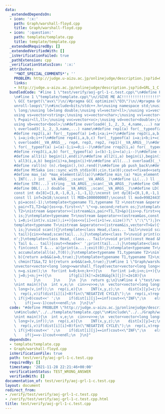 ```yaml
---
data:
  _extendedDependsOn:
  - icon: ':x:'
    path: Graph/warshall-floyd.cpp
    title: Graph/warshall-floyd.cpp
  - icon: ':question:'
    path: template/template.cpp
    title: template/template.cpp
  _extendedRequiredBy: []
  _extendedVerifiedWith: []
  _isVerificationFailed: true
  _pathExtension: cpp
  _verificationStatusIcon: ':x:'
  attributes:
    '*NOT_SPECIAL_COMMENTS*': ''
    PROBLEM: http://judge.u-aizu.ac.jp/onlinejudge/description.jsp?id=GRL_1_C
    links:
    - http://judge.u-aizu.ac.jp/onlinejudge/description.jsp?id=GRL_1_C
  bundledCode: "#line 1 \"test/verify/aoj-grl-1-c.test.cpp\"\n#define PROBLEM \"http://judge.u-aizu.ac.jp/onlinejudge/description.jsp?id=GRL_1_C\"\
    \n#line 1 \"template/template.cpp\"\n//GIVE ME AC!!!!!!!!!!!!!!!!!\n//#pragma\
    \ GCC target(\"avx\")\n//#pragma GCC optimize(\"O3\")\n//#pragma GCC optimize(\"\
    unroll-loops\")\n#include<bits/stdc++.h>\nusing namespace std;\nusing ll=long\
    \ long;\nusing ld=long double;\nusing vl=vector<ll>;\nusing vi=vector<int>;\n\
    using vs=vector<string>;\nusing vc=vector<char>;\nusing vvl=vector<vl>;\nusing\
    \ P=pair<ll,ll>;\nusing vvc=vector<vc>;\nusing vd=vector<double>;\nusing vp=vector<P>;\n\
    using vb=vector<bool>;\n#define overload4(_1,_2,_3,_4,name,...) name\n#define\
    \ overload3(_1,_2,_3,name,...) name\n#define rep1(a) for(__typeof(a) i=0;i<a;i++)\n\
    #define rep2(i,a) for(__typeof(a) i=0;i<a;i++)\n#define rep3(i,a,b) for(__typeof(a)\
    \ i=a;i<b;i++)\n#define rep4(i,a,b,c) for(__typeof(a) i=a;i<b;i+=c)\n#define rep(...)\
    \ overload4(__VA_ARGS__, rep4, rep3, rep2, rep1)(__VA_ARGS__)\n#define rrep1(a)\
    \ for(__typeof(a) i=(a)-1;i>=0;i--)\n#define rrep2(i,a) for(__typeof(a) i=(a)-1;i>=0;i--)\n\
    #define rrep3(i,a,b) for(__typeof(a) i=(b)-1;i>=(a);i--)\n#define rrep(...) overload3(__VA_ARGS__,rrep3,rrep2,rrep1)(__VA_ARGS__)\n\
    #define all1(i) begin(i),end(i)\n#define all2(i,a) begin(i),begin(i)+a\n#define\
    \ all3(i,a,b) begin(i)+a,begin(i)+b\n#define all(...) overload3(__VA_ARGS__,all3,all2,all1)(__VA_ARGS__)\n\
    #define rall(n) (n).rbegin(),(n).rend()\n#define pb push_back\n#define eb emplace_back\n\
    #define MtSaka ios::sync_with_stdio(0);cin.tie(0);cout<<fixed<<setprecision(12)\n\
    #define max_(a) *max_element(all(a))\n#define min_(a) *min_element(all(a))\n#define\
    \ INT(...) int __VA_ARGS__;scan(__VA_ARGS__)\n#define LL(...) ll __VA_ARGS__;scan(__VA_ARGS__)\n\
    #define STR(...) string __VA_ARGS__;scan(__VA_ARGS__)\n#define CHR(...) char __VA_ARGS__;scan(__VA_ARGS__)\n\
    #define DBL(...) double __VA_ARGS__;scan(__VA_ARGS__)\n#define LD(...) ld __VA_ARGS__;scan(__VA_ARGS__)\n\
    const int dx[8]={1,0,-1,0,1,-1,-1,1};\nconst int dy[8]={0,1,0,-1,1,1,-1,-1};\n\
    const ll inf=2e18;\nconst ll MOD=1000000007;\nconst ll mod=998244353;\nconst double\
    \ pi=acos(-1);\ntemplate<typename T1,typename T2 >\nostream &operator<<(ostream&os,const\
    \ pair<T1,T2>&p){os<<p.first<<\" \"<<p.second;return os;}\ntemplate<typename T1,typename\
    \ T2>\nistream &operator>>(istream&is,pair<T1,T2>&p){is>>p.first>>p.second;return\
    \ is;}\ntemplate<typename T>\nostream &operator<<(ostream&os,const vector<T>&v){for(int\
    \ i=0;i<(int)v.size();i++){os<<v[i]<<(i+1!=v.size()?\" \":\"\");}return os;}\n\
    template<typename T>\nistream &operator>>(istream&is,vector<T>&v){for(T &in:v){is>>in;}return\
    \ is;}\nvoid scan(){}\ntemplate<class Head,class... Tail>\nvoid scan(Head&head,Tail&...\
    \ tail){cin>>head;scan(tail...);}\ntemplate<class T>\nvoid print(const T &t){cout<<t<<'\\\
    n';}\ntemplate<class Head, class... Tail>\nvoid print(const Head &head, const\
    \ Tail &... tail){cout<<head<<' ';print(tail...);}\ntemplate<class... T>\nvoid\
    \ fin(const T &... a){print(a...);exit(0);}\ntemplate<typename T>\nT sum_(vector<T>a){return\
    \ accumulate(all(a),T(0));}\ntemplate<typename T1,typename T2>\ninline bool chmax(T1&a,T2\
    \ b){return a<b&&(a=b,true);}\ntemplate<typename T1,typename T2>\ninline bool\
    \ chmin(T1&a,T2 b){return a>b&&(a=b,true);}\n#line 1 \"Graph/warshall-floyd.cpp\"\
    \nvector<vector<long long>>warshall_floyd(vector<vector<long long>>g){\n  int\
    \ n=g.size();\n  for(int k=0;k<n;k++){\n    for(int i=0;i<n;i++){\n      for(int\
    \ j=0;j<n;j++){\n        if(g[i][k]!=2e18&&g[k][j]!=2e18){\n          g[i][j]=min(g[i][j],g[i][k]+g[k][j]);\n\
    \        }\n      }\n    }\n  }\n  return g;\n}\n#line 4 \"test/verify/aoj-grl-1-c.test.cpp\"\
    \nint main(){\n  int v,e;\n  cin>>v>>e;\n  vector<vector<long long>>dist(v,vector<long\
    \ long>(v,inf));\n  rep(i,e){\n    INT(x,y,z);\n    dist[x][y]=z;\n  }\n  dist=warshall_floyd(dist);\n\
    \  rep(i,v)if(dist[i][i]<0)fin(\"NEGATIVE CYCLE\");\n  rep(i,v)rep(j,v){\n   \
    \ if(j>0)cout<<' ';\n    if(dist[i][j]==inf)cout<<\"INF\";\n    else cout<<dist[i][j];\n\
    \    if(j==v-1)cout<<endl;\n  }\n}\n"
  code: "#define PROBLEM \"http://judge.u-aizu.ac.jp/onlinejudge/description.jsp?id=GRL_1_C\"\
    \n#include\"../../template/template.cpp\"\n#include\"../../Graph/warshall-floyd.cpp\"\
    \nint main(){\n  int v,e;\n  cin>>v>>e;\n  vector<vector<long long>>dist(v,vector<long\
    \ long>(v,inf));\n  rep(i,e){\n    INT(x,y,z);\n    dist[x][y]=z;\n  }\n  dist=warshall_floyd(dist);\n\
    \  rep(i,v)if(dist[i][i]<0)fin(\"NEGATIVE CYCLE\");\n  rep(i,v)rep(j,v){\n   \
    \ if(j>0)cout<<' ';\n    if(dist[i][j]==inf)cout<<\"INF\";\n    else cout<<dist[i][j];\n\
    \    if(j==v-1)cout<<endl;\n  }\n}"
  dependsOn:
  - template/template.cpp
  - Graph/warshall-floyd.cpp
  isVerificationFile: true
  path: test/verify/aoj-grl-1-c.test.cpp
  requiredBy: []
  timestamp: '2021-11-28 22:21:46+00:00'
  verificationStatus: TEST_WRONG_ANSWER
  verifiedWith: []
documentation_of: test/verify/aoj-grl-1-c.test.cpp
layout: document
redirect_from:
- /verify/test/verify/aoj-grl-1-c.test.cpp
- /verify/test/verify/aoj-grl-1-c.test.cpp.html
title: test/verify/aoj-grl-1-c.test.cpp
---
```


